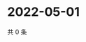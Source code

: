 # 2022-05-01

共 0 条

<!-- BEGIN WEIBO -->
<!-- 最后更新时间 Sun May 01 2022 14:19:20 GMT+0800 (China Standard Time) -->

<!-- END WEIBO -->
